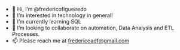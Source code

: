- 👋 Hi, I’m @fredericofigueiredo
- 👀 I’m interested in technology in general!
- 🌱 I’m currently learning SQL
- 💞️ I’m looking to collaborate on automation, Data Analysis and ETL Processes.
- 📫 Please reach me at fredericoadf@gmail.com

<!---
fredericofigueiredo/fredericofigueiredo is a ✨ special ✨ repository because its `README.md` (this file) appears on your GitHub profile.
You can click the Preview link to take a look at your changes.
--->

